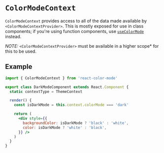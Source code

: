 # `ColorModeContext`

`ColorModeContext` provides access to all of the data made available by `<ColorModeContextProvider>`. This is mostly exposed for use in class components; if you're using function components, use [`useColorMode`](./usecolormode.md) instead.

_NOTE:_ `<ColorModeContextProvider>` must be available in a higher scope\* for this to be used.

## Example

```jsx
import { ColorModeContext } from 'react-color-mode'

export class DarkModeComponent extends React.Component {
  static contextType = ThemeContext

  render() {
    const isDarkMode = this.context.colorMode === 'dark'

    return (
      <div style={{
        backgroundColor: isDarkMode ? 'black' : 'white',
        color: isDarkMode ? 'white' : 'black',
      }} />
    )
  }
}
```
